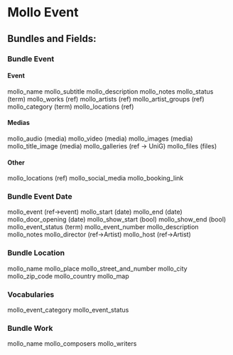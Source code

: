 # Mollo Event

## Bundles and Fields:
### Bundle Event
#### Event
mollo_name
mollo_subtitle
mollo_description
mollo_notes
mollo_status (term)
mollo_works (ref)
mollo_artists (ref)
mollo_artist_groups (ref)
mollo_category (term)
mollo_locations (ref)



#### Medias
mollo_audio (media)
mollo_video (media)
mollo_images (media)
mollo_title_image (media)
mollo_galleries (ref -> UniG)
mollo_files (files)

#### Other
mollo_locations (ref)
mollo_social_media
mollo_booking_link

### Bundle Event Date
mollo_event (ref->event)
mollo_start (date)
mollo_end (date)
mollo_door_opening (date)
mollo_show_start (bool)
mollo_show_end (bool)
mollo_event_status (term)
mollo_event_number
mollo_description
mollo_notes
mollo_director (ref->Artist)
mollo_host (ref->Artist)


### Bundle Location
mollo_name
mollo_place
mollo_street_and_number
mollo_city
mollo_zip_code
mollo_country
mollo_map

### Vocabularies
mollo_event_category
mollo_event_status

### Bundle Work
mollo_name
mollo_composers
mollo_writers
